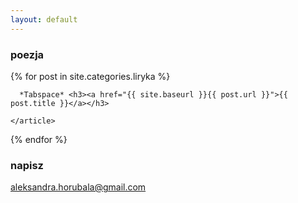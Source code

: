 ```yaml
---
layout: default
---
```


### poezja

<div class="posts_plain">
  {% for post in site.categories.liryka %}
    <article class="post_plain">

      *Tabspace* <h3><a href="{{ site.baseurl }}{{ post.url }}">{{ post.title }}</a></h3>

    </article>
  {% endfor %}
</div>

### napisz

[aleksandra.horubala@gmail.com](mailto:aleksandra.horubala@gmail.com)
